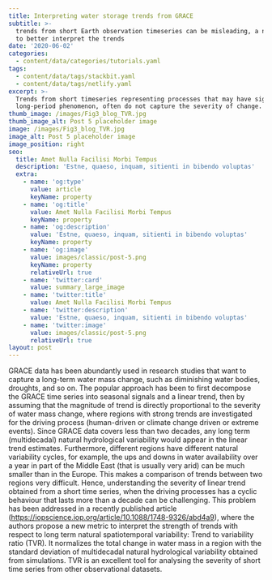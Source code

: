 ```yaml
---
title: Interpreting water storage trends from GRACE
subtitle: >-
  trends from short Earth observation timeseries can be misleading, a new metric
  to better interpret the trends
date: '2020-06-02'
categories:
  - content/data/categories/tutorials.yaml
tags:
  - content/data/tags/stackbit.yaml
  - content/data/tags/netlify.yaml
excerpt: >-
  Trends from short timeseries representing processes that may have signals from
  long-period phenomenon, often do not capture the severity of change.
thumb_image: /images/Fig3_blog_TVR.jpg
thumb_image_alt: Post 5 placeholder image
image: /images/Fig3_blog_TVR.jpg
image_alt: Post 5 placeholder image
image_position: right
seo:
  title: Amet Nulla Facilisi Morbi Tempus
  description: 'Estne, quaeso, inquam, sitienti in bibendo voluptas'
  extra:
    - name: 'og:type'
      value: article
      keyName: property
    - name: 'og:title'
      value: Amet Nulla Facilisi Morbi Tempus
      keyName: property
    - name: 'og:description'
      value: 'Estne, quaeso, inquam, sitienti in bibendo voluptas'
      keyName: property
    - name: 'og:image'
      value: images/classic/post-5.png
      keyName: property
      relativeUrl: true
    - name: 'twitter:card'
      value: summary_large_image
    - name: 'twitter:title'
      value: Amet Nulla Facilisi Morbi Tempus
    - name: 'twitter:description'
      value: 'Estne, quaeso, inquam, sitienti in bibendo voluptas'
    - name: 'twitter:image'
      value: images/classic/post-5.png
      relativeUrl: true
layout: post
---
```

GRACE data has been abundantly used in research studies that want to capture a long-term water mass change, such as diminishing water bodies, droughts, and so on. The popular approach has been to first decompose the GRACE time series into seasonal signals and a linear trend, then by assuming that the magnitude of trend is directly proportional to the severity of water mass change, where regions with strong trends are investigated for the driving process (human-driven or climate change driven or extreme events). Since GRACE data covers less than two decades, any long term (multidecadal) natural hydrological variability would appear in the linear trend estimates. Furthermore, different regions have different natural variability cycles, for example, the ups and downs in water availability over a year in part of the Middle East (that is usually very arid) can be much smaller than in the Europe. This makes a comparison of trends between two regions very difficult. Hence, understanding the severity of linear trend obtained from a short time series, when the driving processes has a cyclic behaviour that lasts more than a decade
can be challenging. This problem has been addressed in a recently published article (<https://iopscience.iop.org/article/10.1088/1748-9326/abd4a9>), where the authors propose a new metric to interpret the strength of trends with respect to long term natural spatiotemporal variability: Trend to variability ratio (TVR). It normalizes the total change in water mass in a region with the standard deviation of multidecadal natural hydrological variability obtained from simulations. TVR is an excellent tool for analysing the severity of short time series from other observational datasets.
